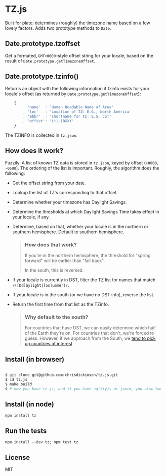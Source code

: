 # TZ.js

Built for plate; determines (roughly) the timezone name based on a few lovely factors.
Adds two prototype methods to `Date`.

## Date.prototype.tzoffset

Get a formated, `GMT+0000`-style offset string for your locale, based on the result of
`Date.prototype.getTimezoneOffset`. 

## Date.prototype.tzinfo()

Returns an object with the following information if tzinfo exists for your locale's offset
(as returned by `Date.prototype.getTimezoneOffset`):

````javascript
    {
          'name'  : 'Human Readable Name of Area'
        , 'loc'   : 'Location of TZ: E.G., North America'
        , 'abbr'  : 'shortname for tz: E.G, CST'
        , 'offset': '(+|-)0XXX'
    }
````

The TZINFO is collected in `tz.json`.

## How does it work?

Fuzzily. A list of known TZ data is stored in `tz.json`, keyed by offset (`+0000`, `-0600`).
The ordering of the list is important. Roughly, the algorithm does the following:

* Get the offset string from your date.
* Lookup the list of TZ's corresponding to that offset.
* Determine whether your timezone has Daylight Savings.
* Determine the thresholds at which Daylight Savings Time takes effect in your locale, if any.
* Determine, based on that, whether your locale is in the northern or southern hemisphere. Default to southern hemisphere.

    > ### How does that work?
    > If you're in the northern hemisphere, the threshold
    > for "spring forward" will be earlier than "fall back".
    >
    > In the south, this is reversed.

* If your locale is currently in DST, filter the TZ list for names that match `/([Dd]aylight|[Ss]ummer)/`.
* If your locale is in the south (or we have no DST info), reverse the list.
* Return the first time from that list as the TZinfo.

    > ### Why default to the south?
    >
    > For countries that have DST, we can easily determine which
    > half of the Earth they're on. For countries that don't, we're
    > forced to guess. However, if we approach from the South, we
    > [tend to pick up countries of interest](http://en.wikipedia.org/wiki/File:DaylightSaving-World-Subdivisions.png).

## Install (in browser)

````bash

$ git clone git@github.com:chrisdickinson/tz.js.git
$ cd tz.js
$ make build
$ # now you have tz.js, and if you have uglifyjs or jsmin, you also have tz.min.js

````

## Install (in node)

`npm install tz`

## Run the tests

`npm install --dev tz; npm test tz`

## License

MIT
 
